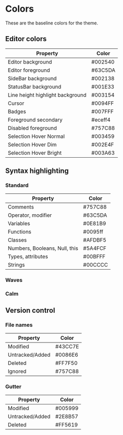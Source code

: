 # Colors

These are the baseline colors for the theme.

## Editor colors

| Property                         | Color   |
| -------------------------------- | ------- |
| Editor background                | #002540 |
| Editor foreground                | #63C5DA |
| SideBar background               | #002138 |
| StatusBar background             | #001E33 |
| Line height highlight background | #003154 |
| Cursor                           | #0094FF |
| Badges                           | #007FFF |
| Foreground secondary             | #eceff4 |
| Disabled foreground              | #757C88 |
| Selection Hover Normal           | #003459 |
| Selection Hover Dim              | #002E4F |
| Selection Hover Bright           | #003A63 |

## Syntax highlighting

### Standard

| Property                      | Color   |
| ----------------------------- | ------- |
| Comments                      | #757C88 |
| Operator, modifier            | #63C5DA |
| Variables                     | #0E81B9 |
| Functions                     | #0095ff |
| Classes                       | #AFDBF5 |
| Numbers, Booleans, Null, this | #5A4FCF |
| Types, attributes             | #00BFFF |
| Strings                       | #00CCCC |

### Waves

### Calm

## Version control

### File names

| Property        | Color   |
| --------------- | ------- |
| Modified        | #43CC7E |
| Untracked/Added | #0086E6 |
| Deleted         | #FF7F50 |
| Ignored         | #757C88 |

### Gutter

| Property        | Color   |
| --------------- | ------- |
| Modified        | #005999 |
| Untracked/Added | #2E8B57 |
| Deleted         | #FF5619 |
